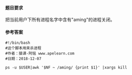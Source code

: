 #### 题目要求
把当前用户下所有进程名字中含有"aming"的进程关闭。

#### 参考答案
```
#!/bin/bash
#这个脚本用来杀进程
#作者：猿课-阿铭 www.apelearn.com
#日期：2018-12-07

ps -u $USER|awk '$NF ~ /aming/ {print $1}' |xargs kill

```
